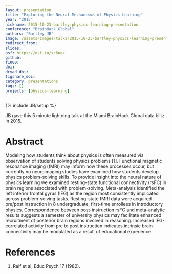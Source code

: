 ```yaml
---
layout: presentation
title: "Exploring the Neural Mechanisms of Physics Learning"
year: "2015"
nickname: 2015-10-23-bartley-physics-learning-presentation
conference: "BrainHack Global"
authors: "Bartley JB"
image: /assets/images/talks/2015-10-23-bartley-physics-learning-presentation.png
redirect_from:
slides:
osf: https://osf.io/xc6uq/
github:
f1000:
doi:
dryad_doi:
figshare_doi:
category: presentations
tags: []
projects: [physics-learning]
---
```

{% include JB/setup %}

JB gave this 5 minute lightning talk at the Miami BrainHack Global data blitz in 2015.

# Abstract
Modeling how students think about physics is often measured via observation of students solving physics problems [1]. Functional magnetic resonance imaging (fMRI) may inform how these processes occur, but currently no neuroimaging studies have examined how students develop physics problem-solving skills. To provide insight into the neural nature of physics learning we examined resting-state functional connectivity (rsFC) in brain regions associated with problem-solving. Meta-analysis identified the left inferior frontal gyrus (IFG) as the region most consistently implicated across problem-solving tasks. Resting-state fMRI data were acquired pre/post instruction in 8 undergraduate, first-time enrollees in introductory physics. Correspondence between post-instruction rsFC and meta-analytic results suggests a semester of university physics may facilitate enhanced recruitment of posterior brain regions involved in reasoning. Increased IFG-correlated activity from pre to post instruction indicates intrinsic brain connectivity may be modulated as a result of educational experience.

# References
1. Reif et al, Educ Psych 17 (1982).
